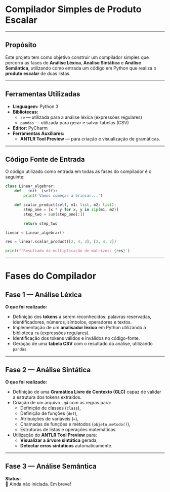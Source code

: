 # Compilador Simples de Produto Escalar

---
## Propósito

Este projeto tem como objetivo construir um compilador simples que percorra as fases de **Análise Léxica**, **Análise Sintática** e **Análise Semântica**, utilizando como entrada um código em Python que realiza o **produto escalar** de duas listas.

---

## Ferramentas Utilizadas

- **Linguagem:** Python 3
- **Bibliotecas:**
  - `re` — utilizada para a análise léxica (expressões regulares)
  - `pandas` — utilizada para gerar e salvar tabelas (CSV)
- **Editor:** PyCharm
- **Ferramentas Auxiliares:** 
  - **ANTLR Tool Preview** — para criação e visualização de gramáticas.

---

## Código Fonte de Entrada

O código utilizado como entrada em todas as fases do compilador é o seguinte:

```python
class Linear_algebrar:
    def __init__(self):
        print('Vamos começar a brincar...')

    def scalar_product(self, m1: list, m2: list):
        step_one = [x * y for x, y in zip(m1, m2)]
        step_two = sum(step_one[:])

        return step_two

linear = Linear_algebrar()

res = linear.scalar_product([2, 4, 2], [2, 4, 2])

print(f'Resultado da multiplicação de matrizes: {res}')
```

---

# Fases do Compilador

## Fase 1 — Análise Léxica

**O que foi realizado:**

- Definição dos **tokens** a serem reconhecidos: palavras reservadas, identificadores, números, símbolos, operadores e textos.
- Implementação de um **analisador léxico** em Python utilizando a biblioteca `re` (expressões regulares).
- Identificação dos tokens válidos e inválidos no código-fonte.
- Geração de uma **tabela CSV** com o resultado da análise, utilizando `pandas`.

---

## Fase 2 — Análise Sintática

**O que foi realizado:**

- Definição de uma **Gramática Livre de Contexto (GLC)** capaz de validar a estrutura dos tokens extraídos.
- Criação de um arquivo `.g4` com as regras para:
  - Definição de classes (`class`),
  - Definição de funções (`def`),
  - Atribuições de variáveis (`=`),
  - Chamadas de funções e métodos (`objeto.metodo()`),
  - Estruturas de listas e operações matemáticas.
- Utilização do **ANTLR Tool Preview** para:
  - **Visualizar a árvore sintática** gerada,
  - **Detectar erros sintáticos** automaticamente.

---

## Fase 3 — Análise Semântica

**Status:**  
🚧 Ainda não iniciada. Em breve!
